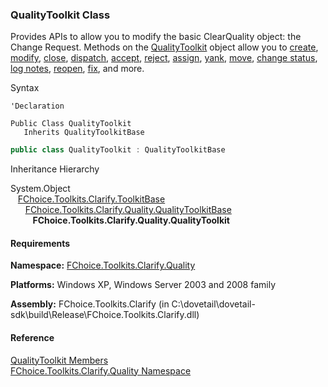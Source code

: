 ﻿### QualityToolkit Class

Provides APIs to allow you to modify the basic ClearQuality object: the Change Request. Methods on the [QualityToolkit](FChoice.Toolkits.Clarify~FChoice.Toolkits.Clarify.Quality.QualityToolkit.md) object allow you to [create](FChoice.Toolkits.Clarify~FChoice.Toolkits.Clarify.Quality.QualityToolkit~CreateCR.md), [modify](FChoice.Toolkits.Clarify~FChoice.Toolkits.Clarify.Quality.QualityToolkit~UpdateCR.md), [close](FChoice.Toolkits.Clarify~FChoice.Toolkits.Clarify.Quality.QualityToolkit~CloseCR.md), [dispatch](FChoice.Toolkits.Clarify~FChoice.Toolkits.Clarify.Quality.QualityToolkit~DispatchCR.md), [accept](FChoice.Toolkits.Clarify~FChoice.Toolkits.Clarify.Quality.QualityToolkit~AcceptCR.md), [reject](FChoice.Toolkits.Clarify~FChoice.Toolkits.Clarify.Quality.QualityToolkit~RejectCR.md), [assign](FChoice.Toolkits.Clarify~FChoice.Toolkits.Clarify.Quality.QualityToolkit~AssignCR.md), [yank](FChoice.Toolkits.Clarify~FChoice.Toolkits.Clarify.Quality.QualityToolkit~YankCR.md), [move](FChoice.Toolkits.Clarify~FChoice.Toolkits.Clarify.Quality.QualityToolkit~MoveCR.md), [change status](FChoice.Toolkits.Clarify~FChoice.Toolkits.Clarify.Quality.QualityToolkit~ChangeCRStatus.md), [log notes](FChoice.Toolkits.Clarify~FChoice.Toolkits.Clarify.Quality.QualityToolkit~LogCRNote.md), [reopen](FChoice.Toolkits.Clarify~FChoice.Toolkits.Clarify.Quality.QualityToolkit~ReopenCR.md), [fix](FChoice.Toolkits.Clarify~FChoice.Toolkits.Clarify.Quality.QualityToolkit~FixCR.md), and more.

Syntax

```vbnet
'Declaration

Public Class QualityToolkit 
   Inherits QualityToolkitBase
```

```csharp
public class QualityToolkit : QualityToolkitBase
``` 

Inheritance Hierarchy

System.Object  
   [FChoice.Toolkits.Clarify.ToolkitBase](FChoice.Toolkits.Clarify~FChoice.Toolkits.Clarify.ToolkitBase.md)  
      [FChoice.Toolkits.Clarify.Quality.QualityToolkitBase](FChoice.Toolkits.Clarify~FChoice.Toolkits.Clarify.Quality.QualityToolkitBase.md)  
         **FChoice.Toolkits.Clarify.Quality.QualityToolkit**  

#### Requirements

**Namespace:** [FChoice.Toolkits.Clarify.Quality](FChoice.Toolkits.Clarify~FChoice.Toolkits.Clarify.Quality_namespace.md)

**Platforms:** Windows XP, Windows Server 2003 and 2008 family

**Assembly:** FChoice.Toolkits.Clarify (in C:\\dovetail\\dovetail-sdk\\build\\Release\\FChoice.Toolkits.Clarify.dll)

#### Reference

[QualityToolkit Members](FChoice.Toolkits.Clarify~FChoice.Toolkits.Clarify.Quality.QualityToolkit_members.md)  
[FChoice.Toolkits.Clarify.Quality Namespace](FChoice.Toolkits.Clarify~FChoice.Toolkits.Clarify.Quality_namespace.md)